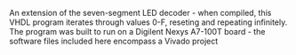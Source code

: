 An extension of the seven-segment LED decoder - when compiled, this VHDL program iterates through values 0-F, reseting and repeating infinitely.
The program was built to run on a Digilent Nexys A7-100T board - the software files included here encompass a Vivado project
